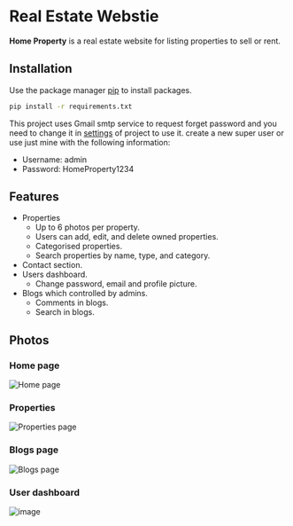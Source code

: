 # Real Estate Webstie

**Home Property** is a real estate website for listing properties to sell or rent. 

## Installation

Use the package manager [pip](https://pip.pypa.io/en/stable/) to install packages.

```bash
pip install -r requirements.txt
```
This project uses Gmail smtp service to request forget password and you need to change it in [settings](https://github.com/farshadz1997/real-estate-project/blob/d572149d11695d3bb7904ff4f04b2397288b2853/home_property_project/settings.py#L150) of project to use it.
create a new super user or use just mine with the following information:  
* Username: admin  
* Password: HomeProperty1234

## Features
* Properties
  * Up to 6 photos per property.
  * Users can add, edit, and delete owned properties.
  * Categorised properties.
  * Search properties by name, type, and category.
* Contact section.  
* Users dashboard.
  * Change password, email and profile picture.
* Blogs which controlled by admins.
  * Comments in blogs.
  * Search in blogs.

## Photos
### Home page
![Home page](https://user-images.githubusercontent.com/60227955/144056636-122642da-8417-499f-8826-45937a34bd0e.png)
### Properties 
![Properties page](https://user-images.githubusercontent.com/60227955/144057042-d3621f8e-28f8-4a16-855b-510e75e3c51c.png)
### Blogs page
![Blogs page](https://user-images.githubusercontent.com/60227955/144057397-48cae7ed-6f86-474d-8412-706c89bb22b2.png)
### User dashboard
![image](https://user-images.githubusercontent.com/60227955/144057555-501c4369-fae8-42f1-9504-2d00b768f8f3.png)
